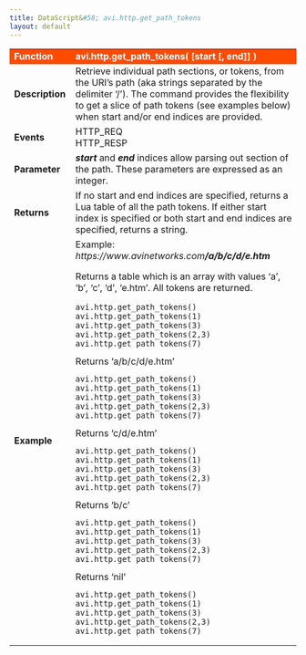 ```yaml
---
title: DataScript&#58; avi.http.get_path_tokens
layout: default
---
```

<table class="table table-hover"> 
 <tbody> 
  <tr bgcolor="ff4b00"> 
   <td width="100"><span style="color: white; font-size: medium;"><strong>Function</strong></span></td> 
   <td width="600"><span style="color: white;"><b>avi.http.get_path_tokens( [start [, end]] )</b></span></td> 
  </tr> 
  <tr> 
   <td width="100"><span style="font-size: medium;"><strong>Description</strong></span></td> 
   <td width="600">Retrieve individual path sections, or tokens, from the URI’s path (aka strings separated by the delimiter ‘/’). The command provides the flexibility to get a slice of path tokens (see examples below) when start and/or end indices are provided.</td> 
  </tr> 
  <tr> 
   <td width="100"><span style="font-size: medium;"><strong>Events</strong></span></td> 
   <td width="600">HTTP_REQ<br> HTTP_RESP</td> 
  </tr> 
  <tr> 
   <td width="100"><span style="font-size: medium;"><strong>Parameter</strong></span></td> 
   <td width="600"><strong><em>start</em> </strong>and <strong><em>end</em> </strong>indices allow parsing out section of the path. These parameters are expressed as an integer.</td> 
  </tr> 
  <tr> 
   <td width="100"><span style="font-size: medium;"><strong>Returns</strong></span></td> 
   <td width="600">If no start and end indices are specified, returns a Lua table of all the path tokens. If either start index is specified or both start and end indices are specified, returns a string.</td> 
  </tr> 
  <tr> 
   <td width="100"><span style="font-size: medium;"><strong>Example</strong></span></td> 
   <td width="600">Example: <em>https://www.avinetworks.com<strong>/a/b/c/d/e.htm</strong></em><p></p> <p>Returns a table which is an array with values ‘a’, ‘b’, ‘c’, ‘d’, ‘e.htm’. All tokens are returned.<br> 
     <!-- Crayon Syntax Highlighter v2.7.1 --> </p><pre><code class="language-lua">avi.http.get_path_tokens() avi.http.get_path_tokens(1) avi.http.get_path_tokens(3) avi.http.get_path_tokens(2,3) avi.http.get_path_tokens(7)</code></pre> 
    <!-- [Format Time: 0.0011 seconds] --> Returns ‘a/b/c/d/e.htm’<br> 
    <!-- Crayon Syntax Highlighter v2.7.1 --> <pre><code class="language-lua">avi.http.get_path_tokens() avi.http.get_path_tokens(1) avi.http.get_path_tokens(3) avi.http.get_path_tokens(2,3) avi.http.get_path_tokens(7)</code></pre> 
    <!-- [Format Time: 0.0008 seconds] --> Returns ‘c/d/e.htm’<br> 
    <!-- Crayon Syntax Highlighter v2.7.1 --> <pre><code class="language-lua">avi.http.get_path_tokens() avi.http.get_path_tokens(1) avi.http.get_path_tokens(3) avi.http.get_path_tokens(2,3) avi.http.get_path_tokens(7)</code></pre> 
    <!-- [Format Time: 0.0009 seconds] --> Returns ‘b/c’<br> 
    <!-- Crayon Syntax Highlighter v2.7.1 --> <pre><code class="language-lua">avi.http.get_path_tokens() avi.http.get_path_tokens(1) avi.http.get_path_tokens(3) avi.http.get_path_tokens(2,3) avi.http.get_path_tokens(7)</code></pre> 
    <!-- [Format Time: 0.0010 seconds] --> Returns ‘nil’<br> 
    <!-- Crayon Syntax Highlighter v2.7.1 --> <pre><code class="language-lua">avi.http.get_path_tokens() avi.http.get_path_tokens(1) avi.http.get_path_tokens(3) avi.http.get_path_tokens(2,3) avi.http.get_path_tokens(7)</code></pre> 
    <!-- [Format Time: 0.0010 seconds] --> </td> 
  </tr> 
 </tbody> 
</table>